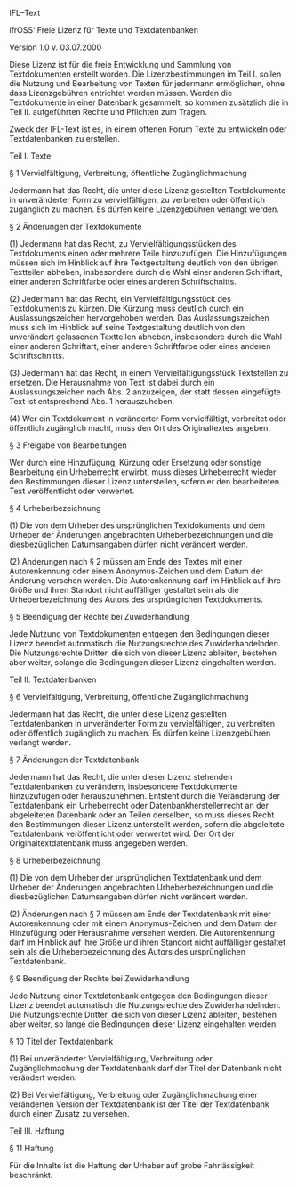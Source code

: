 IFL–Text

ifrOSS‘ Freie Lizenz für Texte und Textdatenbanken

Version 1.0 v. 03.07.2000

Diese Lizenz ist für die freie Entwicklung und Sammlung von Textdokumenten erstellt worden. Die Lizenzbestimmungen im Teil I. sollen die Nutzung und Bearbeitung von Texten für jedermann ermöglichen, ohne dass Lizenzgebühren entrichtet werden müssen. Werden die Textdokumente in einer Datenbank gesammelt, so kommen zusätzlich die in Teil II. aufgeführten Rechte und Pflichten zum Tragen.

Zweck der IFL-Text ist es, in einem offenen Forum Texte zu entwickeln oder Textdatenbanken zu erstellen.



Teil I. Texte

§ 1 Vervielfältigung, Verbreitung, öffentliche Zugänglichmachung

Jedermann hat das Recht, die unter diese Lizenz gestellten Textdokumente in unveränderter Form zu vervielfältigen, zu verbreiten oder öffentlich zugänglich zu machen. Es dürfen keine Lizenzgebühren verlangt werden.

§ 2 Änderungen der Textdokumente

(1) Jedermann hat das Recht, zu Vervielfältigungsstücken des Textdokuments einen oder mehrere Teile hinzuzufügen. Die Hinzufügungen müssen sich im Hinblick auf ihre Textgestaltung deutlich von den übrigen Textteilen abheben, insbesondere durch die Wahl einer anderen Schriftart, einer anderen Schriftfarbe oder eines anderen Schriftschnitts.

(2) Jedermann hat das Recht, ein Vervielfältigungsstück des Textdokuments zu kürzen. Die Kürzung muss deutlich durch ein Auslassungszeichen hervorgehoben werden. Das Auslassungszeichen muss sich im Hinblick auf seine Textgestaltung deutlich von den unverändert gelassenen Textteilen abheben, insbesondere durch die Wahl einer anderen Schriftart, einer anderen Schriftfarbe oder eines anderen Schriftschnitts.

(3) Jedermann hat das Recht, in einem Vervielfältigungsstück Textstellen zu ersetzen. Die Herausnahme von Text ist dabei durch ein Auslassungszeichen nach Abs. 2 anzuzeigen, der statt dessen eingefügte Text ist entsprechend Abs. 1 herauszuheben.

(4) Wer ein Textdokument in veränderter Form vervielfältigt, verbreitet oder öffentlich zugänglich macht, muss den Ort des Originaltextes angeben.

§ 3 Freigabe von Bearbeitungen

Wer durch eine Hinzufügung, Kürzung oder Ersetzung oder sonstige Bearbeitung ein Urheberrecht erwirbt, muss dieses Urheberrecht wieder den Bestimmungen dieser Lizenz unterstellen, sofern er den bearbeiteten Text veröffentlicht oder verwertet.

§ 4 Urheberbezeichnung

(1) Die von dem Urheber des ursprünglichen Textdokuments und dem Urheber der Änderungen angebrachten Urheberbezeichnungen und die diesbezüglichen Datumsangaben dürfen nicht verändert werden.

(2) Änderungen nach § 2 müssen am Ende des Textes mit einer Autorenkennung oder einem Anonymus-Zeichen und dem Datum der Änderung versehen werden. Die Autorenkennung darf im Hinblick auf ihre Größe und ihren Standort nicht auffälliger gestaltet sein als die Urheberbezeichnung des Autors des ursprünglichen Textdokuments.

§ 5 Beendigung der Rechte bei Zuwiderhandlung

Jede Nutzung von Textdokumenten entgegen den Bedingungen dieser Lizenz beendet automatisch die Nutzungsrechte des Zuwiderhandelnden. Die Nutzungsrechte Dritter, die sich von dieser Lizenz ableiten, bestehen aber weiter, solange die Bedingungen dieser Lizenz eingehalten werden.

 

Teil II. Textdatenbanken

§ 6 Vervielfältigung, Verbreitung, öffentliche Zugänglichmachung

Jedermann hat das Recht, die unter diese Lizenz gestellten Textdatenbanken in unveränderter Form zu vervielfältigen, zu verbreiten oder öffentlich zugänglich zu machen. Es dürfen keine Lizenzgebühren verlangt werden.

§ 7 Änderungen der Textdatenbank

Jedermann hat das Recht, die unter dieser Lizenz stehenden Textdatenbanken zu verändern, insbesondere Textdokumente hinzuzufügen oder herauszunehmen. Entsteht durch die Veränderung der Textdatenbank ein Urheberrecht oder Datenbankherstellerrecht an der abgeleiteten Datenbank oder an Teilen derselben, so muss dieses Recht den Bestimmungen dieser Lizenz unterstellt werden, sofern die abgeleitete Textdatenbank veröffentlicht oder verwertet wird. Der Ort der Originaltextdatenbank muss angegeben werden.

§ 8 Urheberbezeichnung

(1) Die von dem Urheber der ursprünglichen Textdatenbank und dem Urheber der Änderungen angebrachten Urheberbezeichnungen und die diesbezüglichen Datumsangaben dürfen nicht verändert werden.

(2) Änderungen nach § 7 müssen am Ende der Textdatenbank mit einer Autorenkennung oder mit einem Anonymus-Zeichen und dem Datum der Hinzufügung oder Herausnahme versehen werden. Die Autorenkennung darf im Hinblick auf ihre Größe und ihren Standort nicht auffälliger gestaltet sein als die Urheberbezeichnung des Autors des ursprünglichen Textdatenbank.

§ 9 Beendigung der Rechte bei Zuwiderhandlung

Jede Nutzung einer Textdatenbank entgegen den Bedingungen dieser Lizenz beendet automatisch die Nutzungsrechte des Zuwiderhandelnden. Die Nutzungsrechte Dritter, die sich von dieser Lizenz ableiten, bestehen aber weiter, so lange die Bedingungen dieser Lizenz eingehalten werden.

§ 10 Titel der Textdatenbank

(1) Bei unveränderter Vervielfältigung, Verbreitung oder Zugänglichmachung der Textdatenbank darf der Titel der Datenbank nicht verändert werden.

(2) Bei Vervielfältigung, Verbreitung oder Zugänglichmachung einer veränderten Version der Textdatenbank ist der Titel der Textdatenbank durch einen Zusatz zu versehen.

 

Teil III. Haftung

§ 11 Haftung

Für die Inhalte ist die Haftung der Urheber auf grobe Fahrlässigkeit beschränkt.
